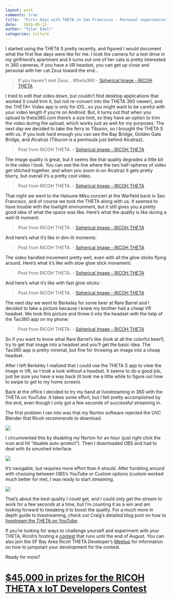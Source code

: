 ```yaml
---
layout: post
comments: true
title:  "First Days with THETA in San Francisco - Personal experiences"
date:   2016-05-13
author: "Tyler Edell"
categories: Culture
---
```

I started using the THETA S pretty recently, and figured I would document what the first few days were like for me.  I took the camera for a test drive in my girlfriend’s apartment and it turns out one of her cats is pretty interested in 360 cameras.  If you have a VR headset, you can get up close and personal with her cat Zeus toward the end…

<blockquote data-width="500" data-height="375" class="ricoh-theta-spherical-image" >If you haven&#x27;t met Zeus... #theta360 - <a href="https://theta360.com/m/c1HrSITIehd7URx9PXQHsebMO" target="_blank">Spherical Image - RICOH THETA</a>
</blockquote>

<script async src="https://theta360.com/widgets.js" charset="utf-8"></script>


I tried to edit that video down, but couldn’t find desktop applications that worked (I could trim it, but not re-convert into the THETA 360 viewer), and the THETA+ Video app is only for iOS…so you might want to be careful with your video length if you’re on Android.  But, it turns out that when you upload to theta360.com there’s a size limit, so they have an option to trim the video during the upload, which works just as well for my purposes.
The next day we decided to take the ferry to Tiburon, so I brought the THETA S with us.  If you look hard enough you can see the Bay Bridge, Golden Gate Bridge, and Alcatraz (Tiburon is a peninsula just behind Alcatraz).

<blockquote data-width="500" data-height="375" class="ricoh-theta-spherical-image" >Post from RICOH THETA. - <a href="https://theta360.com/s/hx6U5jOFBMviPesYkN4gfaMLY" target="_blank">Spherical Image - RICOH THETA</a>
</blockquote>

<script async src="https://theta360.com/widgets.js" charset="utf-8"></script>


The image quality is great, but it seems like that quality degrades a little bit in the video I took.  You can see the line where the two half-spheres of video get stitched together, and when you zoom in on Alcatraz it gets pretty blurry, but overall it’s a pretty cool video.

<blockquote data-width="500" data-height="375" class="ricoh-theta-spherical-image" >Post from RICOH THETA. - <a href="https://theta360.com/m/rdjOCXujyUXNsFX3W2LnTLjvs" target="_blank">Spherical Image - RICOH THETA</a>
</blockquote>

<script async src="https://theta360.com/widgets.js" charset="utf-8"></script>


That night we went to the Hatsune Miku concert at the Warfield back in San Francisco, and of course we took the THETA along with us.  It seemed to have trouble with the lowlight environment, but it still gives you a pretty good idea of what the space was like.  Here’s what the quality is like during a well-lit moment:

<blockquote data-width="500" data-height="375" class="ricoh-theta-spherical-image" >Post from RICOH THETA. - <a href="https://theta360.com/s/o7w2O93ht7Cts6sr000aI0Mro" target="_blank">Spherical Image - RICOH THETA</a>
</blockquote>

<script async src="https://theta360.com/widgets.js" charset="utf-8"></script>



And here’s what it’s like in dim-lit moments:

<blockquote data-width="500" data-height="375" class="ricoh-theta-spherical-image" >Post from RICOH THETA. - <a href="https://theta360.com/s/rU9VfmKnjz0G7oiu3LsHzbpSa" target="_blank">Spherical Image - RICOH THETA</a>
</blockquote>

<script async src="https://theta360.com/widgets.js" charset="utf-8"></script>

The video handled movement pretty well, even with all the glow sticks flying around.  Here’s what it’s like with slow glow stick movement:

<blockquote data-width="500" data-height="375" class="ricoh-theta-spherical-image" >Post from RICOH THETA. - <a href="https://theta360.com/m/gNFDjrkMBHUBjSoQmOYwktIAa" target="_blank">Spherical Image - RICOH THETA</a>
</blockquote>

<script async src="https://theta360.com/widgets.js" charset="utf-8"></script>


And here’s what it’s like with fast glow sticks:

<blockquote data-width="500" data-height="375" class="ricoh-theta-spherical-image" >Post from RICOH THETA. - <a href="https://theta360.com/m/fZbC6wdewQWlyXQBVSAPBcB96" target="_blank">Spherical Image - RICOH THETA</a>
</blockquote>

<script async src="https://theta360.com/widgets.js" charset="utf-8"></script>


The next day we went to Berkeley for some beer at Rare Barrel and I decided to take a picture because I knew my brother had a cheap VR headset.  We took this picture and threw it into the headset with the help of the Tao360 app on my phone:

<blockquote data-width="500" data-height="375" class="ricoh-theta-spherical-image" >Post from RICOH THETA. - <a href="https://theta360.com/s/3r2sUq7Yw57WJ97jr2ze9IBFo" target="_blank">Spherical Image - RICOH THETA</a>
</blockquote>

<script async src="https://theta360.com/widgets.js" charset="utf-8"></script>


So if you want to know what Rare Barrel’s like (look at all the colorful beer!), try to get that image into a headset and you’ll get the basic idea.  The Tao360 app is pretty minimal, but fine for throwing an image into a cheap headset.

After I left Berkeley I realized that I could use the THETA S app to view the image in VR, so I took a look without a headset.  It seems to do a good job, just be sure you have a way back (it took me a little while to figure out how to swipe to get to my home screen).

Back at the office I decided to try my hand at livestreaming in 360 with the THETA on YouTube.  It takes some effort, but I felt pretty accomplished by the end, even though I only got a few seconds of successful streaming in.  

The first problem I ran into was that my Norton software rejected the UVC Blender that Ricoh recommends to download.  

![](/blog/img/2016-05/file-insight.png)

I circumvented this by disabling my Norton for an hour (just right click the icon and hit “disable auto-protect”).  Then I downloaded OBS and had to deal with its smushed interface.

 ![](/blog/img/2016-05/profile.png)

It’s navigable, but requires more effort than it should.  After fumbling around with choosing between OBS’s YouTube or Custom options (custom worked much better for me), I was ready to start streaming.

 ![](/blog/img/2016-05/livestream.png)

That’s about the best quality I could get, and I could only get the stream to work for a few seconds at a time, but I’m counting it as a win and am looking forward to tweaking it to boost the quality.  For a much more in depth guide to livestreaming, check out Craig’s detailed blog post on how to
[livestream the THETA on YouTube](/blog/camera/2016/05/10/youtube-streaming.html).

If you’re looking for ways to challenge yourself and experiment with your THETA, Ricoh’s hosting a
[contest](/contest) that runs until the end of August.  You can also join the SF Bay Area Ricoh THETA Developer’s
[Meetup](http://www.meetup.com/RICOH-THETA-Developers-SF-Bay-Area/)
for information on how to jumpstart your development for the contest.

Ready for more?

# [$45,000 in prizes for the RICOH THETA x IoT Developers Contest](http://theta360.guide/contest/)
